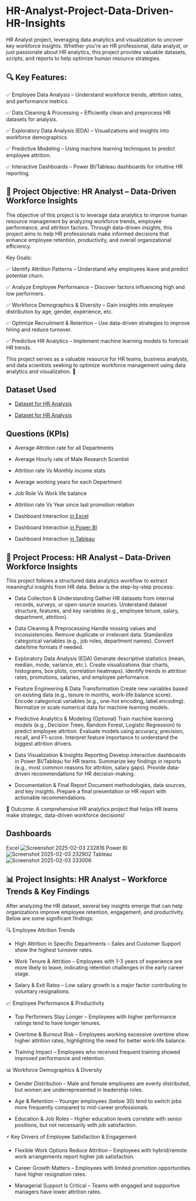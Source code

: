 # HR-Analyst-Project-Data-Driven-HR-Insights
HR Analyst project, leveraging data analytics and visualization to uncover key workforce insights. Whether you're an HR professional, data analyst, or just passionate about HR analytics, this project provides valuable datasets, scripts, and reports to help optimize human resource strategies.

## 🔍 Key Features:
✅ Employee Data Analysis – Understand workforce trends, attrition rates, and performance metrics.

✅ Data Cleaning & Processing – Efficiently clean and preprocess HR datasets for analysis.

✅ Exploratory Data Analysis (EDA) – Visualizations and insights into workforce demographics.

✅ Predictive Modeling – Using machine learning techniques to predict employee attrition.

✅ Interactive Dashboards – Power BI/Tableau dashboards for intuitive HR reporting.

## 🎯 Project Objective: HR Analyst – Data-Driven Workforce Insights
The objective of this project is to leverage data analytics to improve human resource management by analyzing workforce trends, employee performance, and attrition factors. Through data-driven insights, this project aims to help HR professionals make informed decisions that enhance employee retention, productivity, and overall organizational efficiency.

Key Goals:

✅ Identify Attrition Patterns – Understand why employees leave and predict potential churn.

✅ Analyze Employee Performance – Discover factors influencing high and low performers.

✅ Workforce Demographics & Diversity – Gain insights into employee distribution by age, gender, experience, etc.

✅ Optimize Recruitment & Retention – Use data-driven strategies to improve hiring and reduce turnover.

✅ Predictive HR Analytics – Implement machine learning models to forecast HR trends.

This project serves as a valuable resource for HR teams, business analysts, and data scientists seeking to optimize workforce management using data analytics and visualization. 🚀

## Dataset Used
- <a href="https://github.com/abhinavm0010/HR-Analyst-Project-Data-Driven-HR-Insights/blob/main/HR_1.xlsx">Dataset for HR Analysis</a>

- <a href="https://github.com/abhinavm0010/HR-Analyst-Project-Data-Driven-HR-Insights/blob/main/HR_2.xlsx">Dataset for HR Analysis</a>

## Questions (KPIs)

- Average Attrition rate for all Departments
  
- Average Hourly rate of Male Research Scientist
  
- Attrition rate Vs Monthly income stats
  
- Average working years for each Department
  
- Job Role Vs Work life balance
  
- Attrition rate Vs Year since last promotion relation
  
- Dashboard Interaction <a href="https://github.com/abhinavm0010/HR-Analyst-Project-Data-Driven-HR-Insights/blob/main/Screenshot%202025-02-03%20232816.png">in Excel</a>

- Dashboard Interaction <a href="https://github.com/abhinavm0010/HR-Analyst-Project-Data-Driven-HR-Insights/blob/main/Screenshot%202025-02-03%20232902.png">in Power BI</a>

- Dashboard Interaction <a href="https://github.com/abhinavm0010/HR-Analyst-Project-Data-Driven-HR-Insights/blob/main/Screenshot%202025-02-03%20233006.png">in Tableau</a>

## 🔄 Project Process: HR Analyst – Data-Driven Workforce Insights
This project follows a structured data analytics workflow to extract meaningful insights from HR data. Below is the step-by-step process:

- Data Collection & Understanding
Gather HR datasets from internal records, surveys, or open-source sources.
Understand dataset structure, features, and key variables (e.g., employee tenure, salary, department, attrition).

- Data Cleaning & Preprocessing
Handle missing values and inconsistencies.
Remove duplicate or irrelevant data.
Standardize categorical variables (e.g., job roles, department names).
Convert date/time formats if needed.

- Exploratory Data Analysis (EDA)
Generate descriptive statistics (mean, median, mode, variance, etc.).
Create visualizations (bar charts, histograms, box plots, correlation heatmaps).
Identify trends in attrition rates, promotions, salaries, and employee performance.

- Feature Engineering & Data Transformation
Create new variables based on existing data (e.g., tenure in months, work-life balance score).
Encode categorical variables (e.g., one-hot encoding, label encoding).
Normalize or scale numerical data for machine learning models.

- Predictive Analytics & Modeling (Optional)
Train machine learning models (e.g., Decision Trees, Random Forest, Logistic Regression) to predict employee attrition.
Evaluate models using accuracy, precision, recall, and F1-score.
Interpret feature importance to understand the biggest attrition drivers.

- Data Visualization & Insights Reporting
Develop interactive dashboards in Power BI/Tableau for HR teams.
Summarize key findings in reports (e.g., most common reasons for attrition, salary gaps).
Provide data-driven recommendations for HR decision-making.

- Documentation & Final Report
Document methodologies, data sources, and key insights.
Prepare a final presentation or HR report with actionable recommendations.

🚀 Outcome: A comprehensive HR analytics project that helps HR teams make strategic, data-driven workforce decisions!

## Dashboards
Excel
![Screenshot 2025-02-03 232816](https://github.com/user-attachments/assets/bdb66f81-912d-4fc5-ad30-058ac7bacd03)
Power BI
![Screenshot 2025-02-03 232902](https://github.com/user-attachments/assets/4c0ce3a3-a16a-46c5-8bf0-cfe83c07b82b)
Tableau
![Screenshot 2025-02-03 233006](https://github.com/user-attachments/assets/d72468f9-2892-4619-914b-7fb4ce61b329)

## 📊 Project Insights: HR Analyst – Workforce Trends & Key Findings
After analyzing the HR dataset, several key insights emerge that can help organizations improve employee retention, engagement, and productivity. Below are some significant findings:

🔍 Employee Attrition Trends
  
- High Attrition in Specific Departments – Sales and Customer Support show the highest turnover rates.

- Work Tenure & Attrition – Employees with 1-3 years of experience are more likely to leave, indicating retention challenges in the early career stage.

- Salary & Exit Rates – Low salary growth is a major factor contributing to voluntary resignations.

📈 Employee Performance & Productivity
  
- Top Performers Stay Longer – Employees with higher performance ratings tend to have longer tenures.

- Overtime & Burnout Risk – Employees working excessive overtime show higher attrition rates, highlighting the need for better work-life balance.

- Training Impact – Employees who received frequent training showed improved performance and retention.

📊 Workforce Demographics & Diversity
  
- Gender Distribution – Male and female employees are evenly distributed, but women are underrepresented in leadership roles.

- Age & Retention – Younger employees (below 30) tend to switch jobs more frequently compared to mid-career professionals.

- Education & Job Roles – Higher education levels correlate with senior positions, but not necessarily with job satisfaction.

⚡ Key Drivers of Employee Satisfaction & Engagement
  
- Flexible Work Options Reduce Attrition – Employees with hybrid/remote work arrangements report higher job satisfaction.

- Career Growth Matters – Employees with limited promotion opportunities have higher resignation rates.

- Managerial Support Is Critical – Teams with engaged and supportive managers have lower attrition rates.
